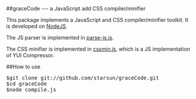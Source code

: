 ##graceCode --- a JavaScript add CSS compiler/minifier

This package implements a JavaScript and CSS compiler/minifier toolkit.  It is developed on [NodeJS](http://nodejs.org/).

The JS parser is implemented in [parse-js.js](https://github.com/starsun/UglifyJS).

The CSS minifier is implemented in [cssmin.js](https://github.com/fczuardi/yuicompressor/blob/master/ports/js/cssmin.js), which is a JS implementation of YUI Compressor.

##How to use
<pre>
$git clone git://github.com/starsun/graceCode.git
$cd graceCode
$node compile.js
</pre>